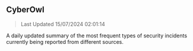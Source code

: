 ## CyberOwl 
> Last Updated 15/07/2024 02:01:14 


A daily updated summary of the most frequent types of security incidents currently being reported from different sources.

